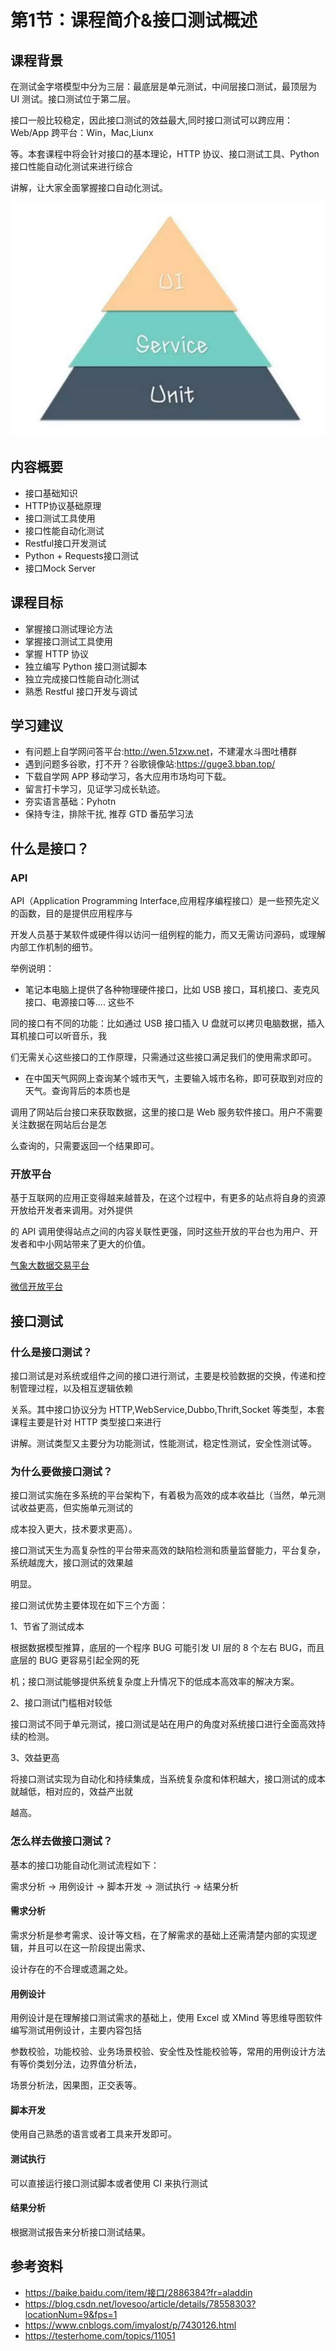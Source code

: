 

# 第1节：课程简介&接口测试概述

## 课程背景

在测试金字塔模型中分为三层：最底层是单元测试，中间层接口测试，最顶层为 UI 测试。接口测试位于第二层。

接口一般比较稳定，因此接口测试的效益最大,同时接口测试可以跨应用：Web/App 跨平台：Win，Mac,Liunx

等。本套课程中将会针对接口的基本理论，HTTP 协议、接口测试工具、Python 接口性能自动化测试来进行综合

讲解，让大家全面掌握接口自动化测试。

![PNG](../images/金字塔.png)

## 内容概要



* 接口基础知识
* HTTP协议基础原理
* 接口测试工具使用
* 接口性能自动化测试
* Restful接口开发测试
* Python + Requests接口测试
* 接口Mock Server



## 课程目标

* 掌握接口测试理论方法
* 掌握接口测试工具使用
* 掌握 HTTP 协议
* 独立编写 Python 接口测试脚本
* 独立完成接口性能自动化测试
* 熟悉 Restful 接口开发与调试



## 学习建议



* 有问题上自学网问答平台:<http://wen.51zxw.net>，不建灌水斗图吐槽群
* 遇到问题多谷歌，打不开？谷歌镜像站:<https://guge3.bban.top/>
* 下载自学网 APP 移动学习，各大应用市场均可下载。
* 留言打卡学习，见证学习成长轨迹。
* 夯实语言基础：Pyhotn
* 保持专注，排除干扰, 推荐 GTD 番茄学习法



##  什么是接口？

### API

API（Application Programming Interface,应用程序编程接口）是一些预先定义的函数，目的是提供应用程序与

开发人员基于某软件或硬件得以访问一组例程的能力，而又无需访问源码，或理解内部工作机制的细节。

举例说明：

* 笔记本电脑上提供了各种物理硬件接口，比如 USB 接口，耳机接口、麦克风接口、电源接口等.... 这些不

同的接口有不同的功能：比如通过 USB 接口插入 U 盘就可以拷贝电脑数据，插入耳机接口可以听音乐，我

们无需关心这些接口的工作原理，只需通过这些接口满足我们的使用需求即可。

* 在中国天气网网上查询某个城市天气，主要输入城市名称，即可获取到对应的天气。查询背后的本质也是

调用了网站后台接口来获取数据，这里的接口是 Web 服务软件接口。用户不需要关注数据在网站后台是怎

么查询的，只需要返回一个结果即可。



### 开放平台

基于互联网的应用正变得越来越普及，在这个过程中，有更多的站点将自身的资源开放给开发者来调用。对外提供

的 API 调用使得站点之间的内容关联性更强，同时这些开放的平台也为用户、开发者和中小网站带来了更大的价值。



[气象大数据交易平台](http://data.cma.cn/Market/index.html)

[微信开放平台](https://open.weixin.qq.com/)



## 接口测试



### 什么是接口测试？

接口测试是对系统或组件之间的接口进行测试，主要是校验数据的交换，传递和控制管理过程，以及相互逻辑依赖

关系。其中接口协议分为 HTTP,WebService,Dubbo,Thrift,Socket 等类型，本套课程主要是针对 HTTP 类型接口来进行

讲解。测试类型又主要分为功能测试，性能测试，稳定性测试，安全性测试等。



### 为什么要做接口测试？

接口测试实施在多系统的平台架构下，有着极为高效的成本收益比（当然，单元测试收益更高，但实施单元测试的

成本投入更大，技术要求更高）。

接口测试天生为高复杂性的平台带来高效的缺陷检测和质量监督能力，平台复杂，系统越庞大，接口测试的效果越

明显。

接口测试优势主要体现在如下三个方面：

1、节省了测试成本

根据数据模型推算，底层的一个程序 BUG 可能引发 UI 层的 8 个左右 BUG，而且底层的 BUG 更容易引起全网的死

机；接口测试能够提供系统复杂度上升情况下的低成本高效率的解决方案。

2、接口测试门槛相对较低

接口测试不同于单元测试，接口测试是站在用户的角度对系统接口进行全面高效持续的检测。

3、效益更高

将接口测试实现为自动化和持续集成，当系统复杂度和体积越大，接口测试的成本就越低，相对应的，效益产出就

越高。



### 怎么样去做接口测试？

基本的接口功能自动化测试流程如下：

需求分析 -> 用例设计 -> 脚本开发 -> 测试执行 -> 结果分析

#### 需求分析

需求分析是参考需求、设计等文档，在了解需求的基础上还需清楚内部的实现逻辑，并且可以在这一阶段提出需求、

设计存在的不合理或遗漏之处。

#### 用例设计

用例设计是在理解接口测试需求的基础上，使用 Excel 或 XMind 等思维导图软件编写测试用例设计，主要内容包括

参数校验，功能校验、业务场景校验、安全性及性能校验等，常用的用例设计方法有等价类划分法，边界值分析法，

场景分析法，因果图，正交表等。

#### 脚本开发

使用自己熟悉的语言或者工具来开发即可。

#### 测试执行

可以直接运行接口测试脚本或者使用 CI 来执行测试

#### 结果分析

根据测试报告来分析接口测试结果。





## 参考资料



* <https://baike.baidu.com/item/接口/2886384?fr=aladdin>
* <https://blog.csdn.net/lovesoo/article/details/78558303?locationNum=9&fps=1>
* <https://www.cnblogs.com/imyalost/p/7430126.html>
* <https://testerhome.com/topics/11051>









